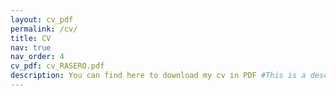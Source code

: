 ```yaml
---
layout: cv_pdf
permalink: /cv/
title: CV
nav: true
nav_order: 4
cv_pdf: cv_RASERO.pdf
description: You can find here to download my cv in PDF #This is a description of the page. You can modify it in 'pages/_cv.md'. You can also change or remove the top pdf download button.
---
```

